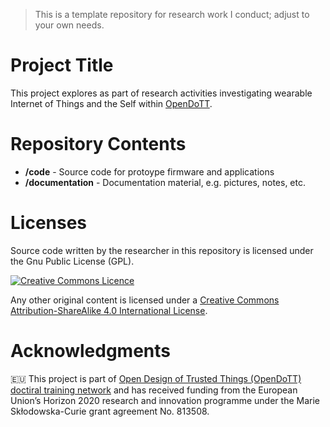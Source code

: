 > This is a template repository for research work I conduct; adjust to your own needs.

# Project Title

This project explores <aims and objectives here> as part of research activities investigating wearable Internet of Things and the Self within [OpenDoTT](https://opendott.org.).

# Repository Contents

* **/code** - Source code for protoype firmware and applications
* **/documentation** - Documentation material, e.g. pictures, notes, etc.

# Licenses

Source code written by the researcher in this repository is licensed under the Gnu Public License (GPL).

[![Creative Commons Licence](https://i.creativecommons.org/l/by-sa/4.0/88x31.png)](http://creativecommons.org/licenses/by-sa/4.0/)

Any other original content is licensed under a [Creative Commons Attribution-ShareAlike 4.0 International License](http://creativecommons.org/licenses/by-sa/4.0/).


# Acknowledgments

🇪🇺 This project is part of [Open Design of Trusted Things (OpenDoTT) doctiral training network](https://opendott.org.) and has received funding from the European Union’s Horizon 2020 research and innovation programme under the Marie Skłodowska-Curie grant agreement No. 813508.